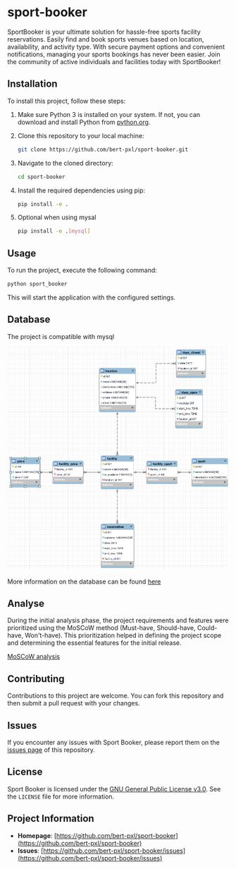 # sport-booker
SportBooker is your ultimate solution for hassle-free sports facility reservations. 
Easily find and book sports venues based on location, availability, and activity type. 
With secure payment options and convenient notifications, managing your sports bookings has never been easier. Join the community of active individuals and facilities today with SportBooker!

## Installation

To install this project, follow these steps:
1. Make sure Python 3 is installed on your system. If not, you can download and install Python from [python.org](https://www.python.org/).
2. Clone this repository to your local machine:
    ```bash
    git clone https://github.com/bert-pxl/sport-booker.git
    ```
3. Navigate to the cloned directory:
    ```bash
    cd sport-booker
    ```
4. Install the required dependencies using pip:

   ```bash
   pip install -e .
   ```
5. Optional when using mysal
    ```bash
    pip install -e .[mysql]
    ```
## Usage

To run the project, execute the following command:
```bash
python sport_booker
```
This will start the application with the configured settings.

## Database

The project is compatible with mysql

![Database Schema](/docs/database/schema.png)

More information on the database can be found [here](/docs/database/database.md)

## Analyse

During the initial analysis phase, the project requirements and features were prioritized using the MoSCoW method (Must-have, Should-have, Could-have, Won't-have). This prioritization helped in defining the project scope and determining the essential features for the initial release.

[MoSCoW analysis](/docs/MoSCoW.md)

## Contributing

Contributions to this project are welcome. You can fork this repository and then submit a pull request with your changes.

## Issues

If you encounter any issues with Sport Booker, please report them on the [issues page](https://github.com/bert-pxl/sport-booker/issues) of this repository.

## License

Sport Booker is licensed under the [GNU General Public License v3.0](https://opensource.org/licenses/GPL-3.0). See the `LICENSE` file for more information.

## Project Information

- **Homepage**: [https://github.com/bert-pxl/sport-booker](https://github.com/bert-pxl/sport-booker)
- **Issues**: [https://github.com/bert-pxl/sport-booker/issues](https://github.com/bert-pxl/sport-booker/issues)
